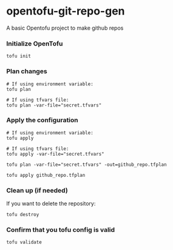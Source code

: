 # opentofu-git-repo-gen
A basic Opentofu project to make github repos

### Initialize OpenTofu
```
tofu init
```
### Plan changes
```
# If using environment variable:
tofu plan

# If using tfvars file:
tofu plan -var-file="secret.tfvars"
```
### Apply the configuration
```
# If using environment variable:
tofu apply

# If using tfvars file:
tofu apply -var-file="secret.tfvars"
```

```
tofu plan -var-file="secret.tfvars" -out=github_repo.tfplan
```

```
tofu apply github_repo.tfplan
```

### Clean up (if needed)
If you want to delete the repository:

```
tofu destroy
```
### Confirm that you tofu config is valid

```
tofu validate
```